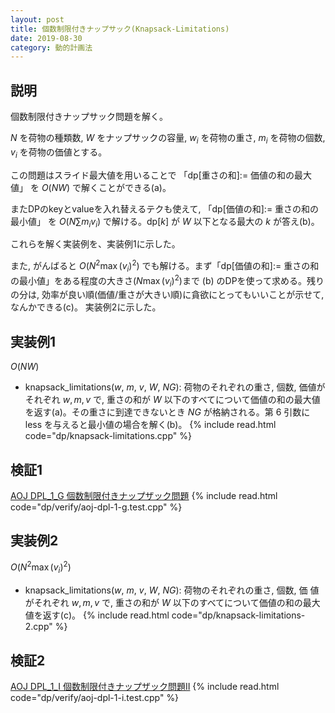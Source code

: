 ```yaml
---
layout: post
title: 個数制限付きナップサック(Knapsack-Limitations)
date: 2019-08-30
category: 動的計画法
---
```


## 説明
個数制限付きナップサック問題を解く。

$N$ を荷物の種類数, $W$ をナップサックの容量, $w_i$ を荷物の重さ, $m_i$ を荷物の個数, $v_i$ を荷物の価値とする。

この問題はスライド最大値を用いることで 「dp[重さの和]:= 価値の和の最大値」 を $O(NW)$ で解くことができる(a)。

またDPのkeyとvalueを入れ替えるテクも使えて, 「dp[価値の和]:= 重さの和の最小値」 を $O(N \sum {m_i v_i})$ で解ける。dp[$k$] が $W$ 以下となる最大の $k$ が答え(b)。

これらを解く実装例を、実装例1に示した。

また, がんばると $O(N^2 \max(v_i)^2)$ でも解ける。まず「dp[価値の和]:= 重さの和の最小値」をある程度の大きさ($N \max(v_i)^2$)まで (b) のDPを使って求める。残りの分は, 効率が良い順(価値/重さが大きい順)に貪欲にとってもいいことが示せて, なんかできる(c)。 実装例2に示した。

## 実装例1
$O(NW)$
* knapsack_limitations($w$, $m$, $v$, $W$, $NG$): 荷物のそれぞれの重さ, 個数, 価値がそれぞれ $w, m, v$ で, 重さの和が $W$ 以下のすべてについて価値の和の最大値を返す(a)。その重さに到達できないとき $NG$ が格納される。第 $6$ 引数に less を与えると最小値の場合を解く(b)。 
{% include read.html  code="dp/knapsack-limitations.cpp" %}

## 検証1
[AOJ DPL_1_G 個数制限付きナップザック問題](http://judge.u-aizu.ac.jp/onlinejudge/description.jsp?id=DPL_1_G&lang=jp)
{% include read.html code="dp/verify/aoj-dpl-1-g.test.cpp" %}

## 実装例2
$O(N^2 \max(v_i)^2)$
* knapsack_limitations($w$, $m$, $v$, $W$, $NG$): 荷物のそれぞれの重さ, 個数, 価
値がそれぞれ $w, m, v$ で, 重さの和が $W$ 以下のすべてについて価値の和の最大値を返す(c)。 
{% include read.html  code="dp/knapsack-limitations-2.cpp" %}

## 検証2
[AOJ DPL_1_I 個数制限付きナップザック問題II](http://judge.u-aizu.ac.jp/onlinejudge/description.jsp?id=DPL_1_I&lang=jp)
{% include read.html code="dp/verify/aoj-dpl-1-i.test.cpp" %}

